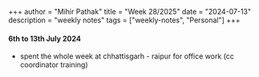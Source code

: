 +++
author = "Mihir Pathak"
title = "Week 28/2025"
date = "2024-07-13"
description = "weekly notes"
tags = ["weekly-notes", "Personal"]
+++

#### 6th to 13th July 2024

- spent the whole week at chhattisgarh - raipur for office work (cc coordinator training)
